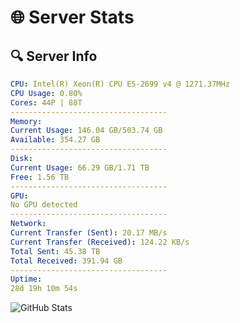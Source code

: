 # 🌐 Server Stats
## 🔍 Server Info
```yaml
CPU: Intel(R) Xeon(R) CPU E5-2699 v4 @ 1271.37MHz
CPU Usage: 0.80%
Cores: 44P | 88T
-----------------------------------
Memory:
Current Usage: 146.04 GB/503.74 GB
Available: 354.27 GB
-----------------------------------
Disk:
Current Usage: 66.29 GB/1.71 TB
Free: 1.56 TB
-----------------------------------
GPU:
No GPU detected
-----------------------------------
Network:
Current Transfer (Sent): 20.17 MB/s
Current Transfer (Received): 124.22 KB/s
Total Sent: 45.38 TB
Total Received: 391.94 GB
-----------------------------------
Uptime:
28d 19h 10m 54s
```
![GitHub Stats](https://img.shields.io/badge/Updated-2025-04-05_16:33:43-blue)